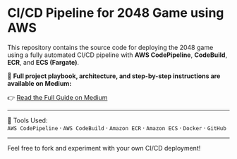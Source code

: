 #  CI/CD Pipeline for 2048 Game using AWS

This repository contains the source code for deploying the 2048 game using a fully automated CI/CD pipeline with **AWS CodePipeline**, **CodeBuild**, **ECR**, and **ECS (Fargate)**.

📘 **Full project playbook, architecture, and step-by-step instructions are available on Medium:**

👉 [Read the Full Guide on Medium](https://medium.com/@akupheaws/build-a-ci-cd-pipeline-for-the-2048-game-using-aws-codepipeline-ecs-and-ecr-b89ddfdf6050)

---

🧰 Tools Used:  
`AWS CodePipeline` · `AWS CodeBuild` · `Amazon ECR` · `Amazon ECS` · `Docker` · `GitHub`

---

Feel free to fork and experiment with your own CI/CD deployment!
